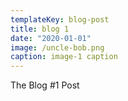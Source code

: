 ```yaml
---
templateKey: blog-post
title: blog 1
date: "2020-01-01"
image: /uncle-bob.png
caption: image-1 caption
---
```


The Blog #1 Post
